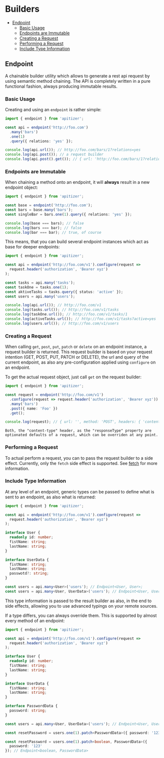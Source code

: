 # Builders <!-- omit in toc -->

- [Endpoint](#endpoint)
  - [Basic Usage](#basic-usage)
  - [Endpoints are Immutable](#endpoints-are-immutable)
  - [Creating a Request](#creating-a-request)
  - [Performing a Request](#performing-a-request)
  - [Include Type Information](#include-type-information)

## Endpoint

A chainable builder utility which allows to generate a rest api request by using semantic method chaining. The API is completely written in a pure functional fashion, always producing immutable results.

### Basic Usage

Creating and using an `endpoint` is rather simple:

```ts
import { endpoint } from 'apitizer';

const api = endpoint('http://foo.com')
  .many('bars')
  .one(1)
  .query({ relations: 'yes' });

console.log(api.url()); // http://foo.com/bars/1?relations=yes
console.log(api.post()); // a request builder
console.log(api.post().get()); // { url: 'http://foo.com/bars/1?relations=yes', method: 'POST' ... }
```

### Endpoints are Immutable

When chaining a method onto an endpoint, it will **always** result in a new endpoint object:

```ts
import { endpoint } from 'apitizer';

const base = endpoint('http://foo.com');
const bars = base.many('bars');
const singleBar = bars.one(1).query({ relations: 'yes' });

console.log(base === bars); // false
console.log(bars === bar); // false
console.log(bar === bar); // true, of course
```

This means, that you can build several endpoint instances which act as
base for deeper endpoints:

```ts
import { endpoint } from 'apitizer';

const api = endpoint('http://foo.com/v1').configure(request =>
  request.header('authorization', 'Bearer xyz')
);

const tasks = api.many('tasks');
const taskOne = tasks.one(1);
const aktiveTasks = tasks.query({ status: 'active' });
const users = api.many('users');

console.log(api.url()); // http://foo.com/v1
console.log(tasks.url()); // http://foo.com/v1/tasks
console.log(taskOne.url()); // http://foo.com/v1/tasks/1
console.log(activeTasks.url()); // http://foo.com/v1/tasks?active=yes
console.log(users.url()); // http://foo.com/v1/users
```

### Creating a Request

When calling `get`, `post`, `put`, `patch` or `delete` on an endpoint instance, a request builder is returned. This request builder is based on
your request intention (GET, POST, PUT, PATCH or DELETE), the url and query
of the current endpoint, as also any pre-configuration applied using `configure` on an endpoint.

To get the actual request object, just call `get` on the request builder:

```ts
import { endpoint } from 'apitizer';

const request = endpoint('http://foo.com/v1')
  .configure(request => request.header('authorization', 'Bearer xyz'))
  .many('bars')
  .post({ name: 'Foo' })
  .get();

console.log(request); // { url: '', method: 'POST', headers: { 'content-type': 'application/json', authorization: 'Bearer xyz', responseType: 'json' } }
```

    Both, the "content-type" header, as the "responseType" property are optionated defaults of a request, which can be overriden at any point.

### Performing a Request

To actual perform a request, you can to pass the request builder to a side effect. Currently, only the `fetch` side effect is supported. See [fetch]('./side-effects.md#fetch) for more information.

### Include Type Information

At any level of an endpoint, generic types can be passed to define what is sent to an endpoint, as also what is returned:

```ts
import { endpoint } from 'apitizer';

const api = endpoint('http://foo.com/v1').configure(request =>
  request.header('authorization', 'Bearer xyz')
);

interface User {
  readonly id: number;
  fistName: string;
  lastName: string;
}

interface UserData {
  fistName: string;
  lastName: string;
  passwotd?: string;
}

const users = api.many<User>('users'); // Endpoint<User, User>;
const users = api.many<User, UserData>('users'); // Endpoint<User, UserData>;
```

This type information is passed to the result builder as also, in the end to side effects, allowing you to use advanced typings on your remote sources.

If a type differs, you can always override them. This is supported by almost every method of an endpoint:

```ts
import { endpoint } from 'apitizer';

const api = endpoint('http://foo.com/v1').configure(request =>
  request.header('authorization', 'Bearer xyz')
);

interface User {
  readonly id: number;
  fistName: string;
  lastName: string;
}

interface UserData {
  fistName: string;
  lastName: string;
}

interface PasswordData {
  password: string;
}

const users = api.many<User, UserData>('users'); // Endpoint<User, UserData>

const resetPassword = users.one(1).patch<PasswordData>({ password: '123' }); // Endpoint<User, PasswordData>

const resetPassword = users.one(1).patch<boolean, PasswordData>({
  password: '123'
}); // Endpoint<boolean, PasswordData>
```
